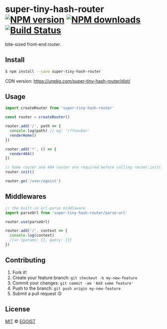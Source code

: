 # super-tiny-hash-router [![NPM version](https://img.shields.io/npm/v/super-tiny-hash-router.svg?style=flat-square)](https://npmjs.com/package/super-tiny-hash-router) [![NPM downloads](https://img.shields.io/npm/dm/super-tiny-hash-router.svg?style=flat-square)](https://npmjs.com/package/super-tiny-hash-router) [![Build Status](https://img.shields.io/circleci/project/egoist/super-tiny-hash-router/master.svg?style=flat-square)](https://circleci.com/gh/egoist/super-tiny-hash-router)

bite-sized front-end router.

## Install

```bash
$ npm install --save super-tiny-hash-router
```

CDN version: https://unpkg.com/super-tiny-hash-router/dist/

## Usage

```js
import createRouter from 'super-tiny-hash-router'

const router = createRouter()

router.add('/', path => {
  console.log(path) // eg: '/?foo=bar'
  renderHome()
})

router.add('*', () => {
  render404()
})

// home router and 404 router are required before calling router.init()
router.init()

router.go('/user/egoist')
```

## Middlewares

```js
// the built-in url-parse middleware
import parseUrl from 'super-tiny-hash-router/parse-url'

router.use(parseUrl)

router.add('/', context => {
  console.log(context)
  //=> {params: {}, query: {}}
})
```

## Contributing

1. Fork it!
2. Create your feature branch: `git checkout -b my-new-feature`
3. Commit your changes: `git commit -am 'Add some feature'`
4. Push to the branch: `git push origin my-new-feature`
5. Submit a pull request :D

## License

[MIT](https://egoist.mit-license.org/) © [EGOIST](https://github.com/egoist)

